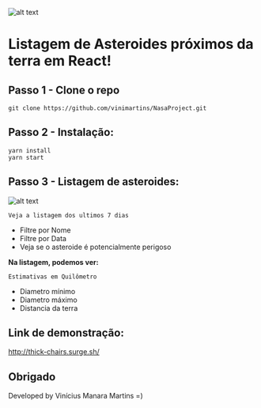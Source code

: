 ![alt text](https://www.nasa.gov/sites/all/themes/custom/nasatwo/images/nasa-logo.svg)

# Listagem de Asteroides próximos da terra em React!

## Passo 1 - Clone o repo

```
git clone https://github.com/vinimartins/NasaProject.git
```

## Passo 2 - Instalação:

```
yarn install
yarn start
```

## Passo 3 - Listagem de asteroides:

![alt text](https://i.pinimg.com/originals/5f/5a/43/5f5a4370ef9b4b020c8078374962c47b.jpg)

```
Veja a listagem dos ultimos 7 dias
```

- Filtre por Nome
- Filtre por Data
- Veja se o asteroide é potencialmente perigoso

<strong>Na listagem, podemos ver:</strong>

```
Estimativas em Quilômetro
```

<ul>
 <li>Diametro mínimo</li>
 <li>Diametro máximo</li>
 <li>Distancia da terra</li>
</ul>

## Link de demonstração:
http://thick-chairs.surge.sh/

## Obrigado

Developed by Vinícius Manara Martins =)

